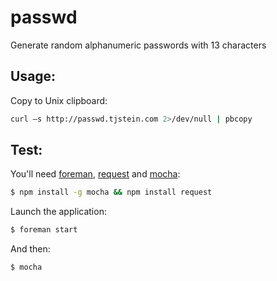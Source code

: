 # passwd

Generate random alphanumeric passwords with 13 characters

## Usage:

Copy to Unix clipboard:

```bash
curl –s http://passwd.tjstein.com 2>/dev/null | pbcopy
```

## Test:

You'll need [foreman](https://github.com/ddollar/foreman), [request](https://github.com/mikeal/request) and [mocha](https://github.com/visionmedia/mocha):

```bash
$ npm install -g mocha && npm install request
```

Launch the application:

```bash
$ foreman start
```

And then:

```bash
$ mocha
```